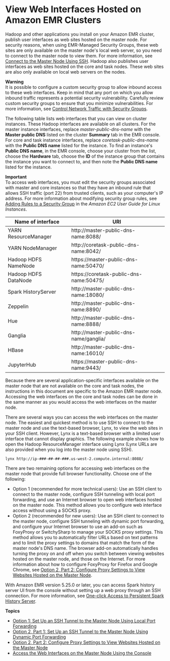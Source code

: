 # View Web Interfaces Hosted on Amazon EMR Clusters<a name="emr-web-interfaces"></a>

Hadoop and other applications you install on your Amazon EMR cluster, publish user interfaces as web sites hosted on the master node\. For security reasons, when using EMR\-Managed Security Groups, these web sites are only available on the master node's local web server, so you need to connect to the master node to view them\. For more information, see [Connect to the Master Node Using SSH](emr-connect-master-node-ssh.md)\. Hadoop also publishes user interfaces as web sites hosted on the core and task nodes\. These web sites are also only available on local web servers on the nodes\. 

**Warning**  
It is possible to configure a custom security group to allow inbound access to these web interfaces\. Keep in mind that any port on which you allow inbound traffic represents a potential security vulnerability\. Carefully review custom security groups to ensure that you minimize vulnerabilities\. For more information, see [Control Network Traffic with Security Groups](emr-security-groups.md)\.

The following table lists web interfaces that you can view on cluster instances\. These Hadoop interfaces are available on all clusters\. For the master instance interfaces, replace *master\-public\-dns\-name* with the **Master public DNS** listed on the cluster **Summary** tab in the EMR console\. For core and task instance interfaces, replace *coretask\-public\-dns\-name* with the **Public DNS name** listed for the instance\. To find an instance's **Public DNS name**, in the EMR console, choose your cluster from the list, choose the **Hardware** tab, choose the **ID** of the instance group that contains the instance you want to connect to, and then note the **Public DNS name** listed for the instance\.

**Important**  
To access web interfaces, you must edit the security groups associated with master and core instances so that they have an inbound rule that allows SSH traffic \(port 22\) from trusted clients, such as your computer's IP address\. For more information about modifying security group rules, see [Adding Rules to a Security Group](https://docs.aws.amazon.com/AWSEC2/latest/UserGuide/using-network-security.html) in the *Amazon EC2 User Guide for Linux Instances*\.


|  Name of interface |   URI  | 
| --- | --- | 
| YARN ResourceManager | http://master\-public\-dns\-name:8088/ | 
| YARN NodeManager | http://coretask\-public\-dns\-name:8042/ | 
| Hadoop HDFS NameNode | https://master\-public\-dns\-name:50470/ | 
| Hadoop HDFS DataNode | https://coretask\-public\-dns\-name:50475/ | 
| Spark HistoryServer | http://master\-public\-dns\-name:18080/ | 
| Zeppelin | http://master\-public\-dns\-name:8890/ | 
| Hue | http://master\-public\-dns\-name:8888/ | 
| Ganglia | http://master\-public\-dns\-name/ganglia/ | 
| HBase | http://master\-public\-dns\-name:16010/ | 
| JupyterHub | https://master\-public\-dns\-name:9443/ | 

Because there are several application\-specific interfaces available on the master node that are not available on the core and task nodes, the instructions in this document are specific to the Amazon EMR master node\. Accessing the web interfaces on the core and task nodes can be done in the same manner as you would access the web interfaces on the master node\. 

There are several ways you can access the web interfaces on the master node\. The easiest and quickest method is to use SSH to connect to the master node and use the text\-based browser, Lynx, to view the web sites in your SSH client\. However, Lynx is a text\-based browser with a limited user interface that cannot display graphics\. The following example shows how to open the Hadoop ResourceManager interface using Lynx \(Lynx URLs are also provided when you log into the master node using SSH\)\. 

```
lynx http://ip-###-##-##-###.us-west-2.compute.internal:8088/
```

There are two remaining options for accessing web interfaces on the master node that provide full browser functionality\. Choose one of the following: 
+ Option 1 \(recommended for more technical users\): Use an SSH client to connect to the master node, configure SSH tunneling with local port forwarding, and use an Internet browser to open web interfaces hosted on the master node\. This method allows you to configure web interface access without using a SOCKS proxy\.
+ Option 2 \(recommended for new users\): Use an SSH client to connect to the master node, configure SSH tunneling with dynamic port forwarding, and configure your Internet browser to use an add\-on such as FoxyProxy or SwitchySharp to manage your SOCKS proxy settings\. This method allows you to automatically filter URLs based on text patterns and to limit the proxy settings to domains that match the form of the master node's DNS name\. The browser add\-on automatically handles turning the proxy on and off when you switch between viewing websites hosted on the master node, and those on the Internet\. For more information about how to configure FoxyProxy for Firefox and Google Chrome, see [Option 2, Part 2: Configure Proxy Settings to View Websites Hosted on the Master Node](emr-connect-master-node-proxy.md)\.

With Amazon EMR version 5\.25\.0 or later, you can access Spark history server UI from the console without setting up a web proxy through an SSH connection\. For more information, see [One\-click Access to Persistent Spark History Server](https://docs.aws.amazon.com/emr/latest/ManagementGuide/app-history-spark-UI.html)\.

**Topics**
+ [Option 1: Set Up an SSH Tunnel to the Master Node Using Local Port Forwarding](emr-ssh-tunnel-local.md)
+ [Option 2, Part 1: Set Up an SSH Tunnel to the Master Node Using Dynamic Port Forwarding](emr-ssh-tunnel.md)
+ [Option 2, Part 2: Configure Proxy Settings to View Websites Hosted on the Master Node](emr-connect-master-node-proxy.md)
+ [Access the Web Interfaces on the Master Node Using the Console](emr-connect-ui-console.md)